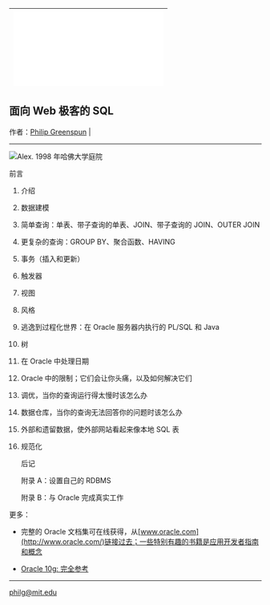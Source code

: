 | ![Nick Gittes 和 Alex. 1998 年](img/nick-gittes-and-alex-107.tcl) |
| --- |

## 面向 Web 极客的 SQL

作者：[Philip Greenspun](http://philip.greenspun.com/) |

* * *

![Alex. 1998 年哈佛大学庭院](img/alex-rope-13.4.jpg)

前言

1.  介绍

1.  数据建模

1.  简单查询：单表、带子查询的单表、JOIN、带子查询的 JOIN、OUTER JOIN

1.  更复杂的查询：GROUP BY、聚合函数、HAVING

1.  事务（插入和更新）

1.  触发器

1.  视图

1.  风格

1.  逃逸到过程化世界：在 Oracle 服务器内执行的 PL/SQL 和 Java

1.  树

1.  在 Oracle 中处理日期

1.  Oracle 中的限制；它们会让你头痛，以及如何解决它们

1.  调优，当你的查询运行得太慢时该怎么办

1.  数据仓库，当你的查询无法回答你的问题时该怎么办

1.  外部和遗留数据，使外部网站看起来像本地 SQL 表

1.  规范化

    后记

    附录 A：设置自己的 RDBMS

    附录 B：与 Oracle 完成真实工作

更多：

+   完整的 Oracle 文档集可在线获得，从[www.oracle.com](http://www.oracle.com/)链接过去；一些特别有趣的书籍是应用开发者指南和概念

+   [Oracle 10g: 完全参考](http://www.amazon.com/exec/obidos/ASIN/0072253517/pgreenspun-20)

* * *

[philg@mit.edu](http://philip.greenspun.com/)
